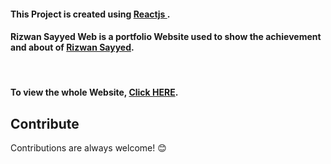 <h4>This Project is created using <a href="https://reactjs.org/"> Reactjs </a>.</h4>

<h4><b>Rizwan Sayyed Web is a portfolio Website used to show the achievement and about of <a href="https://www.instagram.com/rizwansayyeddev/">Rizwan Sayyed</a>.</b></h4> 

<br/>


<h4><b>To view the whole Website, <a href="https://sayyedrizwan.github.io/rizwansayyedweb/">Click HERE</a>.</b></h4> 

## Contribute

Contributions are always welcome! 😊


